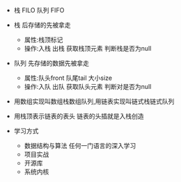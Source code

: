  * 栈 FILO 队列 FIFO    
* 栈 后存储的先被拿走 
    + 属性:栈顶标记 
    + 操作:入栈 出栈 获取栈顶元素 判断栈是否为null
* 队列 先存储的数据先被拿走 
    + 属性:队头front 队尾tail 大小size
    + 操作:入队 出队 获取队头元素 判断对是否为null
* 用数组实现叫数组栈数组队列,用链表实现叫链式栈链式队列
* 用栈顶表示链表的表头 链表的头插就是入栈创造




* 学习方式 
    + 数据结构与算法 任何一门语言的深入学习
    + 项目实战
    + 开源库
    + 系统内核